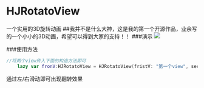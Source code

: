 # HJRotatoView
一个实用的3D旋转动画
##我并不是什么大神，这是我的第一个开源作品，业余写的一个小小的3D动画，希望可以得到大家的支持！！
###演示
![](https://github.com/JueJueHuang/HJRotatoView/raw/master/HJRotato.gif)

###使用方法
```Swift
//将两个view传入下面的构造方法即可
    lazy var fronV:HJRotatoView = HJRotatoView(fristV: "第一个view", secondV: "第二个view")
```
通过左/右滑动即可出现翻转效果
